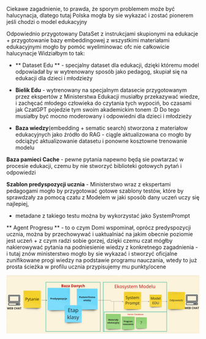 Ciekawe zagadnienie, to prawda, że sporym problemem może być halucynacja, dlatego tutaj Polska mogła by sie wykazać i zostać pionerem jeśli chodzi o model edukacyjny


Odpowiednio przygotowany DataSet z instrukcjami skupionymi na edukacje + przygotowanie bazy embeddingowej z wszystkimi materiałami edukacyjnymi mogło by pomóc wyeliminowac ofc nie całkowicie halucynacje
Widziałbym to tak:

- ** Dataset Edu ** - specjalny dataset dla edukacji, dzięki któremu model odpowiadał by w wytrenowany sposób jako pedagog, skupiał się na edukacji dla dzieci i młodzieży

- **Bielik Edu** - wytrenowany na specjalnym datasecie przygotowanym przez ekspertów z Ministerstwa Edukacji
musiałby przekazywać wiedze, i zachęcać młodego człowieka do czytania tych wypociń, bo czasami jak CzatGPT pojedzie tym swoim akademickim tonem :D
Do tego musiałby być mocno moderowany i odpowiedni dla dzieci i młodzieży

- **Baza wiedzy**(embedding + sematic search) stworzona z materiałow edukacyjnych jako źródło do RAG - ciągle aktualizowana co mogło by odciążyć aktualizowanie datasetu i ponowne kosztowne trenowanie modelu

**Baza pamieci Cache** - pewne pytania napewno będą sie powtarzać w procesie edukacji, czemu by nie stworzyć biblioteki gotowych pytań i odpowiedzi

**Szablon predyspozycji ucznia** - Ministerstwo wraz z ekspertami pedagogami mogło by przygotować gotowe szablony testów, które by sprawdzały za pomocą czatu z Modelem w jaki sposób dany uczeń uczy się najlepiej, 
- metadane z takiego testu można by wykorzystać jako SystemPrompt

** Agent Progresu ** - to o czym Domi wspominał, oprócz predyspozycji ucznia, można by przechowywać i uaktualniać na jakim obecnie poziomie jest uczeń + z czym radzi sobie gorzej, dzięki czemu czat mógłby 
nakierowywać pytania na podniesienie wiedzy z konkretnego zagadnienia - i tutaj znów ministerstwo mogło by sie wykazać i stworzyć oficjalne zunifikowane progi wiedzy na podstawie programu nauczania, wtedy to już 
prosta ścieżka w profilu ucznia przypisujemy mu punkty/ocene

![name](obrazki/architektura.webp)

